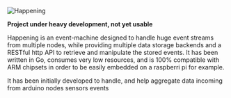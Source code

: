 ![Happening](https://dl.dropboxusercontent.com/u/2497327/happening_logo.svg)


**Project under heavy development, not yet usable**

Happening is an event-machine designed to handle huge event streams from multiple nodes, while providing multiple data storage backends and a RESTful http API to retrieve and manipulate the stored events. It has been written in Go, consumes very low resources, and is 100% compatible with ARM chipsets in order to be easily embedded on a raspberri pi for example.

It has been initially developed to handle, and help aggregate data incoming from arduino nodes sensors events
